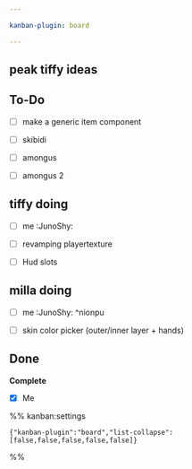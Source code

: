 ```yaml
---

kanban-plugin: board

---
```


## peak tiffy ideas



## To-Do

- [ ] make a generic item component
- [ ] skibidi
- [ ] amongus
- [ ] amongus 2


## tiffy doing

- [ ] me :JunoShy:
- [ ] revamping playertexture
- [ ] Hud slots


## milla doing

- [ ] me :JunoShy: ^nionpu
- [ ] skin color picker (outer/inner layer + hands)


## Done

**Complete**
- [x] Me




%% kanban:settings
```
{"kanban-plugin":"board","list-collapse":[false,false,false,false,false]}
```
%%
